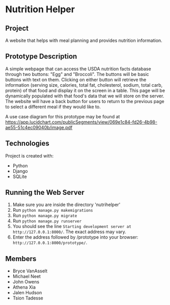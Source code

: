# Nutrition Helper

## Project
A website that helps with meal planning and provides nutrition information.

## Prototype Description
A simple webpage that can access the USDA nutrition facts database through two buttons: "Egg" and "Broccoli". The buttons will be basic buttons with text on them. Clicking on either button will retrieve the information (serving size, calories, total fat, cholesterol, sodium, total carb, protein) of that food and display it on the screen in a table. This page will be dynamically populated with that food's data that we will store on the server. The website will have a back button for users to return to the previous page to select a different meal if they would like to.

A use case diagram for this prototype may be found at https://app.lucidchart.com/publicSegments/view/069e1c84-fd26-4b98-ae55-51c4ec09040b/image.pdf

## Technologies
Project is created with:
* Python
* Django
* SQLite

## Running the Web Server
1. Make sure you are inside the directory 'nutrihelper'
2. Run `python manage.py makemigrations`
3. Run `python manage.py migrate`
4. Run `python manage.py runserver`
5. You should see the line `Starting development server at http://127.0.0.1:8000/`. The exact address may vary.
6. Enter the address followed by /prototype into your browser: `http://127.0.0.1:8000/prototype/`.

## Members
* Bryce VanAsselt
* Michael Neet
* John Owens
* Athena Xia
* Jalen Hudson
* Tsion Tadesse
